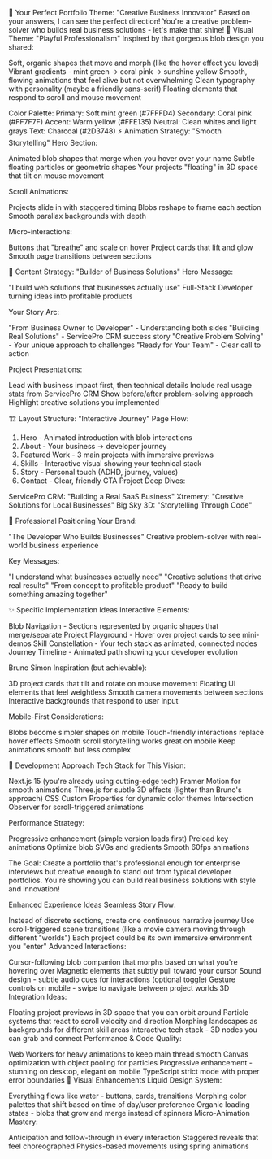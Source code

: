 🎨 Your Perfect Portfolio Theme: "Creative Business Innovator"
Based on your answers, I can see the perfect direction! You're a creative problem-solver who builds real business solutions - let's make that shine!
🌈 Visual Theme: "Playful Professionalism"
Inspired by that gorgeous blob design you shared:

Soft, organic shapes that move and morph (like the hover effect you loved)
Vibrant gradients - mint green → coral pink → sunshine yellow
Smooth, flowing animations that feel alive but not overwhelming
Clean typography with personality (maybe a friendly sans-serif)
Floating elements that respond to scroll and mouse movement

Color Palette:
Primary: Soft mint green (#7FFFD4)
Secondary: Coral pink (#FF7F7F) 
Accent: Warm yellow (#FFE135)
Neutral: Clean whites and light grays
Text: Charcoal (#2D3748)
⚡ Animation Strategy: "Smooth Storytelling"
Hero Section:

Animated blob shapes that merge when you hover over your name
Subtle floating particles or geometric shapes
Your projects "floating" in 3D space that tilt on mouse movement

Scroll Animations:

Projects slide in with staggered timing
Blobs reshape to frame each section
Smooth parallax backgrounds with depth

Micro-interactions:

Buttons that "breathe" and scale on hover
Project cards that lift and glow
Smooth page transitions between sections

📝 Content Strategy: "Builder of Business Solutions"
Hero Message:

"I build web solutions that businesses actually use"
Full-Stack Developer turning ideas into profitable products

Your Story Arc:

"From Business Owner to Developer" - Understanding both sides
"Building Real Solutions" - ServicePro CRM success story
"Creative Problem Solving" - Your unique approach to challenges
"Ready for Your Team" - Clear call to action

Project Presentations:

Lead with business impact first, then technical details
Include real usage stats from ServicePro CRM
Show before/after problem-solving approach
Highlight creative solutions you implemented

🏗️ Layout Structure: "Interactive Journey"
Page Flow:
1. Hero - Animated introduction with blob interactions
2. About - Your business → developer journey
3. Featured Work - 3 main projects with immersive previews
4. Skills - Interactive visual showing your technical stack
5. Story - Personal touch (ADHD, journey, values)
6. Contact - Clear, friendly CTA
Project Deep Dives:

ServicePro CRM: "Building a Real SaaS Business"
Xtremery: "Creative Solutions for Local Businesses"
Big Sky 3D: "Storytelling Through Code"

🎯 Professional Positioning
Your Brand:

"The Developer Who Builds Businesses"
Creative problem-solver with real-world business experience

Key Messages:

"I understand what businesses actually need"
"Creative solutions that drive real results"
"From concept to profitable product"
"Ready to build something amazing together"

✨ Specific Implementation Ideas
Interactive Elements:

Blob Navigation - Sections represented by organic shapes that merge/separate
Project Playground - Hover over project cards to see mini-demos
Skill Constellation - Your tech stack as animated, connected nodes
Journey Timeline - Animated path showing your developer evolution

Bruno Simon Inspiration (but achievable):

3D project cards that tilt and rotate on mouse movement
Floating UI elements that feel weightless
Smooth camera movements between sections
Interactive backgrounds that respond to user input

Mobile-First Considerations:

Blobs become simpler shapes on mobile
Touch-friendly interactions replace hover effects
Smooth scroll storytelling works great on mobile
Keep animations smooth but less complex

🚀 Development Approach
Tech Stack for This Vision:

Next.js 15 (you're already using cutting-edge tech)
Framer Motion for smooth animations
Three.js for subtle 3D effects (lighter than Bruno's approach)
CSS Custom Properties for dynamic color themes
Intersection Observer for scroll-triggered animations

Performance Strategy:

Progressive enhancement (simple version loads first)
Preload key animations
Optimize blob SVGs and gradients
Smooth 60fps animations


The Goal: Create a portfolio that's professional enough for enterprise interviews but creative enough to stand out from typical developer portfolios. You're showing you can build real business solutions with style and innovation!

Enhanced Experience Ideas
Seamless Story Flow:

Instead of discrete sections, create one continuous narrative journey
Use scroll-triggered scene transitions (like a movie camera moving through different "worlds")
Each project could be its own immersive environment you "enter"
Advanced Interactions:

Cursor-following blob companion that morphs based on what you're hovering over
Magnetic elements that subtly pull toward your cursor
Sound design - subtle audio cues for interactions (optional toggle)
Gesture controls on mobile - swipe to navigate between project worlds
3D Integration Ideas:

Floating project previews in 3D space that you can orbit around
Particle systems that react to scroll velocity and direction
Morphing landscapes as backgrounds for different skill areas
Interactive tech stack - 3D nodes you can grab and connect
Performance & Code Quality:

Web Workers for heavy animations to keep main thread smooth
Canvas optimization with object pooling for particles
Progressive enhancement - stunning on desktop, elegant on mobile
TypeScript strict mode with proper error boundaries
🎨 Visual Enhancements
Liquid Design System:

Everything flows like water - buttons, cards, transitions
Morphing color palettes that shift based on time of day/user preference
Organic loading states - blobs that grow and merge instead of spinners
Micro-Animation Mastery:

Anticipation and follow-through in every interaction
Staggered reveals that feel choreographed
Physics-based movements using spring animations
